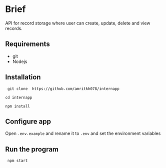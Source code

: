 # Brief

API for record storage where user can create, update, delete and view records.

## Requirements

 - git
 - Nodejs


## Installation

` git clone  https://github.com/amritkh078/internapp` 

`cd internapp`

`npm install`

## Configure app

Open `.env.example` and rename it to `.env` and set the environment variables


## Run the program

` npm start`